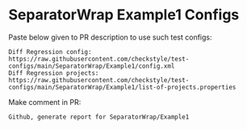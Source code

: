 # SeparatorWrap Example1 Configs
Paste below given to PR description to use such test configs:
```
Diff Regression config: https://raw.githubusercontent.com/checkstyle/test-configs/main/SeparatorWrap/Example1/config.xml
Diff Regression projects: https://raw.githubusercontent.com/checkstyle/test-configs/main/SeparatorWrap/Example1/list-of-projects.properties
```
Make comment in PR:
```
Github, generate report for SeparatorWrap/Example1
```
